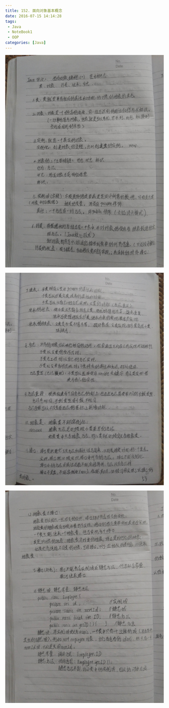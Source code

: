 ```yaml
---
title: 152. 面向对象基本概念
date: 2016-07-15 14:14:28
tags:
 - Java
 - NoteBook1
 - OOP
categories: [Java]
---
```



![](https://github.com/devallever/DataProject/blob/master/data/notebook1img/152-java-oop-concept.jpg?raw=true)


![](https://github.com/devallever/DataProject/blob/master/data/notebook1img/153-java-oop-concept.jpg?raw=true)


![](https://github.com/devallever/DataProject/blob/master/data/notebook1img/154-java-oop-concept.jpg?raw=true)